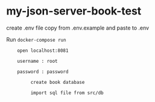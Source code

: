 # my-json-server-book-test
create .env file copy from .env.example and paste to .env

Run `docker-compose run`

        open localhost:8081

        username : root
        
        password : password
        
             create book database 
             
             import sql file from src/db
